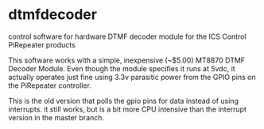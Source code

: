 # dtmfdecoder
control software for hardware DTMF decoder module for the ICS Control PiRepeater products

This software works with a simple, inexpensive (~$5.00) MT8870 DTMF Decoder Module.   Even though the module specifies it runs at 5vdc, it actually operates just fine using 3.3v parasitic power from the GPIO pins on the PiRepeater controller.

This is the old version that polls the gpio pins for data instead of using interrupts.  it still works, but is a bit more CPU intensive than the interrupt version in the master branch.

